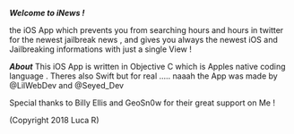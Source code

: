 ***Welcome to iNews !***

the iOS App which prevents you from searching hours and hours in twitter for the newest jailbreak news , and gives you always the newest iOS and Jailbreaking informations with just a single View !

***About***
This iOS App is written in Objective C which is Apples native coding language . Theres also Swift but for real ..... naaah
the App was made by @LilWebDev and @Seyed_Dev

Special thanks to Billy Ellis and GeoSn0w for their great support on Me !

(Copyright 2018 Luca R)
